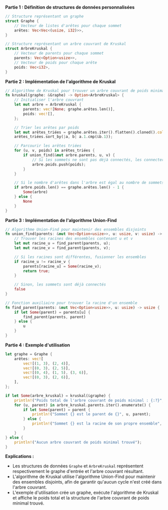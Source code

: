 **Partie 1 : Définition de structures de données personnalisées**

```rust
// Structure représentant un graphe
struct Graphe {
    // Vecteur de listes d'arêtes pour chaque sommet
    arêtes: Vec<Vec<(usize, i32)>>,
}

// Structure représentant un arbre couvrant de Kruskal
struct ArbreKruskal {
    // Vecteur de parents pour chaque sommet
    parents: Vec<Option<usize>>,
    // Vecteur de poids pour chaque arête
    poids: Vec<i32>,
}
```

**Partie 2 : Implémentation de l'algorithme de Kruskal**

```rust
// Algorithme de Kruskal pour trouver un arbre couvrant de poids minimal
fn kruskal(graphe: &Graphe) -> Option<ArbreKruskal> {
    // Initialiser l'arbre couvrant
    let mut arbre = ArbreKruskal {
        parents: vec![None; graphe.arêtes.len()],
        poids: vec![],
    };

    // Trier les arêtes par poids
    let mut arêtes_triées = graphe.arêtes.iter().flatten().cloned().collect::<Vec<_>>();
    arêtes_triées.sort_by(|a, b| a.1.cmp(&b.1));

    // Parcourir les arêtes triées
    for (u, v, poids) in arêtes_triées {
        if union_find(&mut arbre.parents, u, v) {
            // Si les sommets ne sont pas déjà connectés, les connecter
            arbre.poids.push(poids);
        }
    }

    // Si le nombre d'arêtes dans l'arbre est égal au nombre de sommets - 1, l'arbre est un arbre couvrant
    if arbre.poids.len() == graphe.arêtes.len() - 1 {
        Some(arbre)
    } else {
        None
    }
}
```

**Partie 3 : Implémentation de l'algorithme Union-Find**

```rust
// Algorithme Union-Find pour maintenir des ensembles disjoints
fn union_find(parents: &mut Vec<Option<usize>>, u: usize, v: usize) -> bool {
    // Trouver les racines des ensembles contenant u et v
    let mut racine_u = find_parent(parents, u);
    let mut racine_v = find_parent(parents, v);

    // Si les racines sont différentes, fusionner les ensembles
    if racine_u != racine_v {
        parents[racine_u] = Some(racine_v);
        return true;
    }

    // Sinon, les sommets sont déjà connectés
    false
}

// Fonction auxiliaire pour trouver la racine d'un ensemble
fn find_parent(parents: &mut Vec<Option<usize>>, u: usize) -> usize {
    if let Some(parent) = parents[u] {
        find_parent(parents, parent)
    } else {
        u
    }
}
```

**Partie 4 : Exemple d'utilisation**

```rust
let graphe = Graphe {
    arêtes: vec![
        vec![(1, 3), (2, 4)],
        vec![(0, 3), (2, 5)],
        vec![(0, 4), (1, 5), (3, 6)],
        vec![(0, 3), (2, 6)],
    ],
};

if let Some(arbre_kruskal) = kruskal(&graphe) {
    println!("Poids total de l'arbre couvrant de poids minimal : {:?}", arbre_kruskal.poids.iter().sum::<i32>());
    for (u, parent) in arbre_kruskal.parents.iter().enumerate() {
        if let Some(parent) = parent {
            println!("Sommet {} est le parent de {}", u, parent);
        } else {
            println!("Sommet {} est la racine de son propre ensemble", u);
        }
    }
} else {
    println!("Aucun arbre couvrant de poids minimal trouvé");
}
```

**Explications :**

* Les structures de données `Graphe` et `ArbreKruskal` représentent respectivement le graphe d'entrée et l'arbre couvrant résultant.
* L'algorithme de Kruskal utilise l'algorithme Union-Find pour maintenir des ensembles disjoints, afin de garantir qu'aucun cycle n'est créé dans l'arbre couvrant.
* L'exemple d'utilisation crée un graphe, exécute l'algorithme de Kruskal et affiche le poids total et la structure de l'arbre couvrant de poids minimal trouvé.